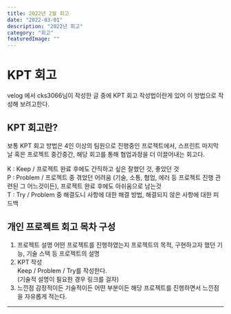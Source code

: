 ```yaml
---
title: 2022년 2월 회고
date: "2022-03-01"
description: "2022년 회고"
category: "회고"
featuredImage: ""
---
```


# KPT 회고
velog 에서 cks3066님이 작성한 글 중에 KPT 회고 작성법이란게 있어 이 방법으로 작성해 보려고한다.

## KPT 회고란?
보통 KPT 회고 방법은 4인 이상의 팀원으로 진행중인 프로젝트에서, 스프린트 마지막날 혹은 프로젝트 중간중간, 해당 회고를 통해 협업과정을
더 이끌어내는 회고다.  

K : Keep / 프로젝트 완료 후에도 간직하고 싶은 잘했던 것, 좋았던 것  
P : Problem / 프로젝트 중 겪었던 어려움 (기술, 소통, 협업, 에러 등 프로젝트 진행 관련된 그 어느것이든), 프로젝트 완료 후에도 아쉬움으로 남는것    
T : Try / Problem 중 해결도니 사항에 대한 해결 방법, 해결되지 않은 사항에 대한 피드백

## 개인 프로젝트 회고 목차 구성
1. 프로젝트 설명
어떤 프로젝트를 진행하였는지 프로젝트의 목적, 구현하고자 했던 기능, 기술 스택 등 프로젝트의 설명
2. KPT 작성  
Keep / Problem / Try를 작성한다.  
(기술적 설명이 필요한 경우 링크를 걸자)  
3. 느낀점
감정적이든 기술적이든 어떤 부분이든 해당 프로젝트를 진행하면서 느낀점을 자유롭게 적는다.

---



